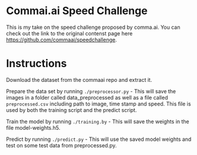 # Commai.ai Speed Challenge
This is my take on the speed challenge proposed by comma.ai. You can check out the link to 
the original contenst page here https://github.com/commaai/speedchallenge.

# Instructions 
Download the dataset from the commaai repo and extract it.  

Prepare the data set by running `./preprocessor.py` - This will save the images in a folder called data_preprocessed as well as a file called `preprocessed.csv` including path to image, time stamp and speed. This file is used by both the training script and the predict script.  

Train the model by running `./training.by` - This will save the weights in the file model-weights.h5.  

Predict by running `./predict.py` - This will use the saved model weights and test on some test data from preprocessed.py.  
